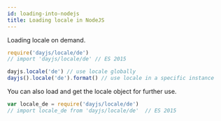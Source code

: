 ```yaml
---
id: loading-into-nodejs
title: Loading locale in NodeJS
---
```

Loading locale on demand.

```javascript
require('dayjs/locale/de')
// import 'dayjs/locale/de' // ES 2015 

dayjs.locale('de') // use locale globally
dayjs().locale('de').format() // use locale in a specific instance
```

You can also load and get the locale object for further use.
```javascript
var locale_de = require('dayjs/locale/de')
// import locale_de from 'dayjs/locale/de'  // ES 2015 
```
